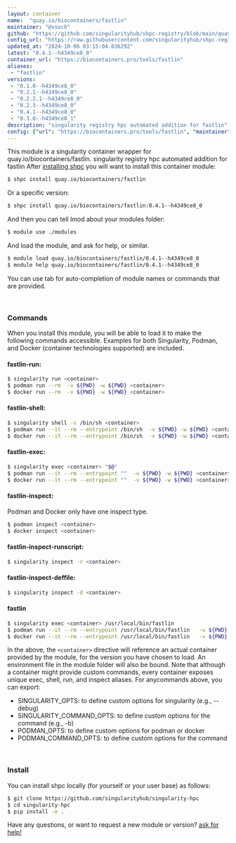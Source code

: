 ```yaml
---
layout: container
name:  "quay.io/biocontainers/fastlin"
maintainer: "@vsoch"
github: "https://github.com/singularityhub/shpc-registry/blob/main/quay.io/biocontainers/fastlin/container.yaml"
config_url: "https://raw.githubusercontent.com/singularityhub/shpc-registry/main/quay.io/biocontainers/fastlin/container.yaml"
updated_at: "2024-10-06 03:15:04.036292"
latest: "0.4.1--h4349ce8_0"
container_url: "https://biocontainers.pro/tools/fastlin"
aliases:
 - "fastlin"
versions:
 - "0.1.0--h4349ce8_0"
 - "0.2.1--h4349ce8_0"
 - "0.2.2.1--h4349ce8_0"
 - "0.2.3--h4349ce8_0"
 - "0.4.1--h4349ce8_0"
 - "0.3.0--h4349ce8_1"
description: "singularity registry hpc automated addition for fastlin"
config: {"url": "https://biocontainers.pro/tools/fastlin", "maintainer": "@vsoch", "description": "singularity registry hpc automated addition for fastlin", "latest": {"0.4.1--h4349ce8_0": "sha256:adf2c4dfd96c114ff2f544290520f1e76f5e6d88b7b702a211f6acacc3d552cb"}, "tags": {"0.1.0--h4349ce8_0": "sha256:93de3f55be37f5e365a5ab5436cbfa2cfe7ee48c79fb64e2cb86cfddfedafb9f", "0.2.1--h4349ce8_0": "sha256:b565e47d99a9caa196133d230a98fae92a30e3ad0d40721782efa0be12f33f99", "0.2.2.1--h4349ce8_0": "sha256:e63c487d1435dc1b1d420db34e6f4251492cd59a471cdac4813fae15b53c428c", "0.2.3--h4349ce8_0": "sha256:02b64254f7a4c187b2c268fb4dfe88d38e66c241b86f0a9e131bbaa397d133c5", "0.4.1--h4349ce8_0": "sha256:adf2c4dfd96c114ff2f544290520f1e76f5e6d88b7b702a211f6acacc3d552cb", "0.3.0--h4349ce8_1": "sha256:1308699a30d62dab5e6d0851f550618d3e627babe95316e7869f22ee98a57bed"}, "docker": "quay.io/biocontainers/fastlin", "aliases": {"fastlin": "/usr/local/bin/fastlin"}}
---
```


This module is a singularity container wrapper for quay.io/biocontainers/fastlin.
singularity registry hpc automated addition for fastlin
After [installing shpc](#install) you will want to install this container module:


```bash
$ shpc install quay.io/biocontainers/fastlin
```

Or a specific version:

```bash
$ shpc install quay.io/biocontainers/fastlin:0.4.1--h4349ce8_0
```

And then you can tell lmod about your modules folder:

```bash
$ module use ./modules
```

And load the module, and ask for help, or similar.

```bash
$ module load quay.io/biocontainers/fastlin/0.4.1--h4349ce8_0
$ module help quay.io/biocontainers/fastlin/0.4.1--h4349ce8_0
```

You can use tab for auto-completion of module names or commands that are provided.

<br>

### Commands

When you install this module, you will be able to load it to make the following commands accessible.
Examples for both Singularity, Podman, and Docker (container technologies supported) are included.

#### fastlin-run:

```bash
$ singularity run <container>
$ podman run --rm  -v ${PWD} -w ${PWD} <container>
$ docker run --rm  -v ${PWD} -w ${PWD} <container>
```

#### fastlin-shell:

```bash
$ singularity shell -s /bin/sh <container>
$ podman run --it --rm --entrypoint /bin/sh  -v ${PWD} -w ${PWD} <container>
$ docker run --it --rm --entrypoint /bin/sh  -v ${PWD} -w ${PWD} <container>
```

#### fastlin-exec:

```bash
$ singularity exec <container> "$@"
$ podman run --it --rm --entrypoint ""  -v ${PWD} -w ${PWD} <container> "$@"
$ docker run --it --rm --entrypoint ""  -v ${PWD} -w ${PWD} <container> "$@"
```

#### fastlin-inspect:

Podman and Docker only have one inspect type.

```bash
$ podman inspect <container>
$ docker inspect <container>
```

#### fastlin-inspect-runscript:

```bash
$ singularity inspect -r <container>
```

#### fastlin-inspect-deffile:

```bash
$ singularity inspect -d <container>
```


#### fastlin

```bash
$ singularity exec <container> /usr/local/bin/fastlin
$ podman run --it --rm --entrypoint /usr/local/bin/fastlin   -v ${PWD} -w ${PWD} <container> -c " $@"
$ docker run --it --rm --entrypoint /usr/local/bin/fastlin   -v ${PWD} -w ${PWD} <container> -c " $@"
```



In the above, the `<container>` directive will reference an actual container provided
by the module, for the version you have chosen to load. An environment file in the
module folder will also be bound. Note that although a container
might provide custom commands, every container exposes unique exec, shell, run, and
inspect aliases. For anycommands above, you can export:

 - SINGULARITY_OPTS: to define custom options for singularity (e.g., --debug)
 - SINGULARITY_COMMAND_OPTS: to define custom options for the command (e.g., -b)
 - PODMAN_OPTS: to define custom options for podman or docker
 - PODMAN_COMMAND_OPTS: to define custom options for the command

<br>

### Install

You can install shpc locally (for yourself or your user base) as follows:

```bash
$ git clone https://github.com/singularityhub/singularity-hpc
$ cd singularity-hpc
$ pip install -e .
```

Have any questions, or want to request a new module or version? [ask for help!](https://github.com/singularityhub/singularity-hpc/issues)